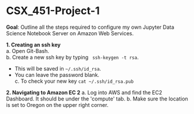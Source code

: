 # CSX_451-Project-1

**Goal**: Outline all the steps required to configure my own Jupyter Data Science Notebook Server on Amazon Web Services. 

**1. Creating an ssh key**  
a. Open Git-Bash.  
b. Create a new ssh key by typing ` ssh-keygen -t rsa`.  
- This will be saved in `~/.ssh/id_rsa`.  
- You can leave the password blank.  
c. To check your new key `cat ~/.ssh/id_rsa.pub`          

**2. Navigating to Amazon EC 2**
a. Log into AWS and find the EC2 Dashboard. It should be under the 'compute' tab.
b. Make sure the location is set to Oregon on the upper right corner.
